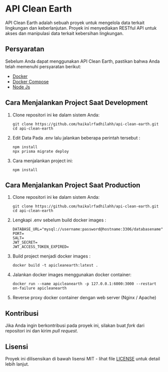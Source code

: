 # API Clean Earth

API Clean Earth adalah sebuah proyek untuk mengelola data terkait lingkungan dan keberlanjutan. Proyek ini menyediakan RESTful API untuk akses dan manipulasi data terkait kebersihan lingkungan.

## Persyaratan

Sebelum Anda dapat menggunakan API Clean Earth, pastikan bahwa Anda telah memenuhi persyaratan berikut:

- [Docker](https://www.docker.com/get-started)
- [Docker Compose](https://docs.docker.com/compose/)
- [Node Js](https://nodejs.org/en)

## Cara Menjalankan Project Saat Development

1. Clone repositori ini ke dalam sistem Anda:

   ```
   git clone https://github.com/haikalrfadhilahh/api-clean-earth.git
   cd api-clean-earth
   ```

2. Edit Data Pada .env lalu jalankan beberapa perintah tersebut :

   ```
   npm install
   npx prisma migrate deploy
   ```

3. Cara menjalankan project ini:

   ```
   npm install
   ```

## Cara Menjalankan Project Saat Production

1. Clone repositori ini ke dalam sistem Anda:

   ```
   git clone https://github.com/haikalrfadhilahh/api-clean-earth.git
   cd api-clean-earth
   ```

2. Lengkapi .env sebelum build docker images :

   ```
   DATABASE_URL="mysql://username:password@hostname:3306/databasename"
   PORT=
   SALT=
   JWT_SECRET=
   JWT_ACCESS_TOKEN_EXPIRED=
   ```

3. Build project menjadi docker images :

   ```
   docker build -t apicleanearth:latest .
   ```

4. Jalankan docker images menggunakan docker container:

   ```
   docker run --name apicleanearth -p 127.0.0.1:6000:3000 --restart on-failure apicleanearth
   ```

5. Reverse proxy docker container dengan web server (Nginx / Apache)

## Kontribusi

Jika Anda ingin berkontribusi pada proyek ini, silakan buat _fork_ dari repositori ini dan kirim _pull request_.

## Lisensi

Proyek ini dilisensikan di bawah lisensi MIT - lihat file [LICENSE](LICENSE) untuk detail lebih lanjut.
